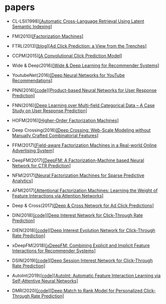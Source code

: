 # papers
- CL-LSI(1998)[[Automatic Cross-Language Retrieval Using Latent Semantic Indexing]](http://citeseerx.ist.psu.edu/viewdoc/download;jsessionid=C74712E1EE6B85C0BDBF7DDF1885A0BB?doi=10.1.1.50.5717&rep=rep1&type=pdf)

- FM(2010)[[Factorization Machines]](https://www.csie.ntu.edu.tw/~b97053/paper/Rendle2010FM.pdf)

- FTRL(2013)[[blog]](https://www.jianshu.com/p/befb9e02d858)[[Ad Click Prediction: a View from the Trenches]](https://static.googleusercontent.com/media/research.google.com/en//pubs/archive/41159.pdf)

- CCPM(2015)[[A Convolutional Click Prediction Model]](https://dl.acm.org/doi/pdf/10.1145/2806416.2806603)

- Wide & Deep(2016)[[Wide & Deep Learning for Recommender Systems]](https://arxiv.org/pdf/1606.07792.pdf)

- YoutubeNet(2016)[[Deep Neural Networks for YouTube Recommendations]](https://static.googleusercontent.com/media/research.google.com/en//pubs/archive/45530.pdf)

- PNN(2016)[[code]](https://github.com/Atomu2014/product-nets)[[Product-based Neural Networks for User Response Prediction]](https://arxiv.org/pdf/1611.00144.pdf)  

- FNN(2016)[[Deep Learning over Multi-field Categorical Data – A Case Study on User Response Prediction]](https://arxiv.org/pdf/1601.02376.pdf)
 
- HOFM(2016)[[Higher-Order Factorization Machines]](https://arxiv.org/pdf/1607.07195.pdf)  

- Deep Crossing(2016)[[Deep Crossing: Web-Scale Modeling without Manually Crafted Combinatorial Features]](https://www.kdd.org/kdd2016/papers/files/adf0975-shanA.pdf)  

- FFM(2017)[[Field-aware Factorization Machines in a Real-world Online Advertising System]](https://arxiv.org/pdf/1701.04099.pdf)  

- DeepFM(2017)[[DeepFM: A Factorization-Machine based Neural Network for CTR Prediction]](https://arxiv.org/pdf/1703.04247.pdf)  

- NFM(2017)[[Neural Factorization Machines for Sparse Predictive Analytics]](https://arxiv.org/pdf/1708.05027.pdf)  

- AFM(2017)[[Attentional Factorization Machines: Learning the Weight of Feature Interactions via Attention Networks]](https://www.ijcai.org/Proceedings/2017/0435.pdf)  

- Deep & Cross(2017)[[Deep & Cross Network for Ad Click Predictions]](https://arxiv.org/pdf/1708.05123.pdf)  

- DIN(2018)[[code]](https://github.com/zhougr1993/DeepInterestNetwork)[[Deep Interest Network for Click-Through Rate Prediction]](https://arxiv.org/pdf/1706.06978.pdf)

- DIEN(2018)[[code]](https://github.com/mouna99/dien)[[Deep Interest Evolution Network for Click-Through Rate Prediction]](https://arxiv.org/pdf/1809.03672.pdf)  

- xDeepFM(2018)[[xDeepFM: Combining Explicit and Implicit Feature Interactions for Recommender Systems]](https://arxiv.org/pdf/1803.05170.pdf)  
  
- DSIN(2019)[[code]](https://github.com/shenweichen/DSIN)[[Deep Session Interest Network for Click-Through Rate Prediction]](https://arxiv.org/pdf/1905.06482.pdf)  

- AutoInt(2019)[[code]](https://github.com/DeepGraphLearning/RecommenderSystems/tree/master/featureRec)[[AutoInt: Automatic Feature Interaction Learning via Self-Attentive Neural Networks]](https://arxiv.org/pdf/1810.11921.pdf)

- DMR(2020)[[code]](https://github.com/lvze92/DMR)[[Deep Match to Rank Model for Personalized Click-Through Rate Prediction]](https://www.aaai.org/Papers/AAAI/2020GB/AAAI-LyuZ.5099.pdf)  
